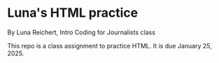 # Luna's HTML practice

By Luna Reichert, Intro Coding for Journalists class

This repo is a class assignment to practice HTML. It is due January 25, 2025.
